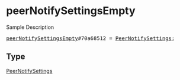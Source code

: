 # peerNotifySettingsEmpty

Sample Description

<pre>
<a href="../constructor/peerNotifySettingsEmpty.md">peerNotifySettingsEmpty</a>#70a68512 = <a href="../type/PeerNotifySettings.md">PeerNotifySettings</a>;
</pre>

## Type

<a href="../type/PeerNotifySettings.md">PeerNotifySettings</a>
